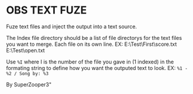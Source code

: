 # OBS TEXT FUZE
Fuze text files and inject the output into a text source.

The Index file directory should be a list of file directorys for the text files you want to merge. Each file on its own line.
EX: 
E:\Test\First\score.txt
E:\Test\open.txt

Use `%I` where I is the number of the file you gave in (1 indexed) in the formating string to define how you want the outputed text to look. 
EX: `%1 - %2 / Song by: %3`

By SuperZooper3"

